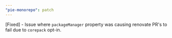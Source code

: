 ```yaml
---
"pie-monorepo": patch
---
```


[Fixed] - Issue where `packageManager` property was causing renovate PR's to fail due to `corepack` opt-in.
